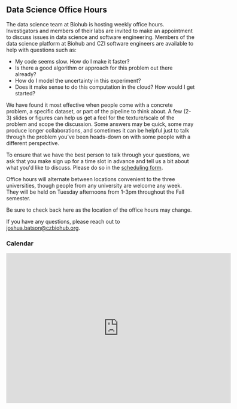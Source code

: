 ## Data Science Office Hours

The data science team at Biohub is hosting weekly office hours. Investigators and members of their labs are invited to make an appointment to discuss issues in data science and software engineering. Members of the data science platform at Biohub and CZI software engineers are available to help with questions such as:
 
* My code seems slow. How do I make it faster?
* Is there a good algorithm or approach for this problem out there already?
* How do I model the uncertainty in this experiment?
* Does it make sense to do this computation in the cloud? How would I get started?

We have found it most effective when people come with a concrete problem, a specific dataset, or part of the pipeline to think about. A few (2-3) slides or figures can help us get a feel for the texture/scale of the problem and scope the discussion.  Some answers may be quick, some may produce longer collaborations, and sometimes it can be helpful just to talk through the problem you've been heads-down on with some people with a different perspective.

To ensure that we have the best person to talk through your questions, we ask that you make sign up for a time slot in advance and tell us a bit about what you'd like to discuss. Please do so in the [scheduling form](https://docs.google.com/a/czbiohub.org/spreadsheets/d/1qOyBLuwJXSDf22r881391iyUTgrerE6QOoBqKh3wFYA/edit?usp=sharing).

Office hours will alternate between locations convenient to the three universities, though people from any university are welcome any week. They will be held on Tuesday afternoons from 1-3pm throughout the Fall semester.

Be sure to check back here as the location of the office hours may change.

If you have any questions, please reach out to joshua.batson@czbiohub.org.

### Calendar

<iframe src="https://calendar.google.com/calendar/embed?showPrint=0&amp;mode=AGENDA&amp;height=400&amp;wkst=1&amp;bgcolor=%23FFFFFF&amp;src=czbiohub.org_8ovnkke769i8pidhsblal9vp9k%40group.calendar.google.com&amp;color=%23711616&amp;ctz=America%2FLos_Angeles" style="border-width:0" width="600" height="400" frameborder="0" scrolling="no"></iframe>



